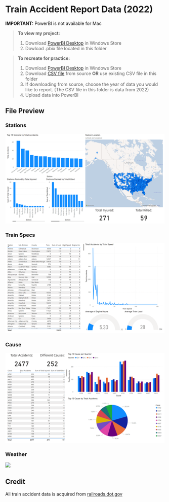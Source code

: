 # Train Accident Report Data (2022)

**IMPORTANT:** PowerBI is not available for Mac


> **To view my project:**
> 1. Download [PowerBI Desktop](https://aka.ms/pbidesktopstore) in Windows Store
> 2. Dowload .pbix file located in this folder


> **To recreate for practice:**
> 1. Download [PowerBI Desktop](https://aka.ms/pbidesktopstore) in Windows Store
> 2. Download [CSV file](https://railroads.dot.gov/accident-and-incident-reporting/overview-reports/accident-data-reported-railroads) from source **OR** use existing CSV file in this folder
> 3. If downloading from source, choose the year of data you would like to report. (The CSV file in this folder is data from 2022)
> 4. Upload data into PowerBI

## File Preview
### Stations
![](etc/Stations.png)

### Train Specs
![](etc/Train_Specs.png)

### Cause
![](etc/Cause.png)

### Weather
![](Weather/Cause.png)

## Credit

All train accident data is acquired from [railroads.dot.gov](https://railroads.dot.gov/safety-data/accident-and-incident-reporting/train-accident-reports/train-accident-reports)

